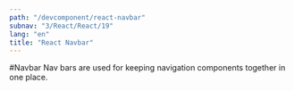 ```yaml
---
path: "/devcomponent/react-navbar"
subnav: "3/React/React/19"
lang: "en"
title: "React Navbar"
---
```


#Navbar
Nav bars are used for keeping navigation components together in one place.
<reactnavbar1></reactnavbar1>